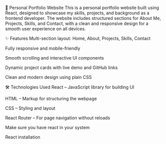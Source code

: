 💼 Personal Portfolio Website
This is a personal portfolio website built using React, designed to showcase my skills, projects, and background as a frontend developer. The website includes structured sections for About Me, Projects, Skills, and Contact, with a clean and responsive design for a smooth user experience on all devices.

✨ Features
Multi-section layout: Home, About, Projects, Skills, Contact

Fully responsive and mobile-friendly

Smooth scrolling and interactive UI components

Dynamic project cards with live demo and GitHub links

Clean and modern design using plain CSS

🛠️ Technologies Used
React – JavaScript library for building UI

HTML – Markup for structuring the webpage

CSS – Styling and layout

React Router  – For page navigation without reloads

Make sure you have react in your system

React installation

